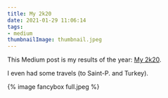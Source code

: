 ```yaml
---
title: My 2k20
date: 2021-01-29 11:06:14
tags:
- medium
thumbnailImage: thumbnail.jpeg
---
```


This Medium post is my results of the year: [My 2k20](https://sacret.medium.com/мой-2k20-e78d73dbdc37).
<!-- more -->
I even had some travels (to Saint-P. and Turkey).

{% image fancybox full.jpeg %}
